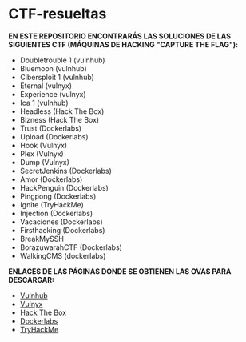 # CTF-resueltas

<b>EN ESTE REPOSITORIO ENCONTRARÁS LAS SOLUCIONES DE LAS SIGUIENTES CTF (MÁQUINAS DE HACKING "CAPTURE THE FLAG"):</b>
<ul>
  <li>Doubletrouble 1 (vulnhub)</li>
  <li>Bluemoon (vulnhub)</li>
  <li>Cibersploit 1 (vulnhub)</li>
  <li>Eternal (vulnyx)</li>
  <li>Experience (vulnyx)</li>
  <li>Ica 1 (vulnhub)</li>
  <li>Headless (Hack The Box)</li>
  <li>Bizness (Hack The Box)</li>
  <li>Trust (Dockerlabs)</li>
  <li>Upload (Dockerlabs)</li>
  <li>Hook (Vulnyx)</li>
  <li>Plex (Vulnyx)</li>
  <li>Dump (Vulnyx)</li>
  <li>SecretJenkins (Dockerlabs)</li>
  <li>Amor (Dockerlabs)</li>
  <li>HackPenguin (Dockerlabs)</li>
  <li>Pingpong (Dockerlabs)</li>
  <li>Ignite (TryHackMe)</li>
  <li>Injection (Dockerlabs)</li>
  <li>Vacaciones (Dockerlabs)</li>
  <li>Firsthacking (Dockerlabs)</li>
  <li>BreakMySSH</li>
  <li>BorazuwarahCTF (Dockerlabs)</li>
  <li>WalkingCMS (dockerlabs)</li>
</ul>

<b>ENLACES DE LAS PÁGINAS DONDE SE OBTIENEN LAS OVAS PARA DESCARGAR:</b>
<ul>
  <li><a href="https://www.vulnhub.com/">Vulnhub</a></li>
  <li><a href="https://vulnyx.com/">Vulnyx</a></li>
  <li><a href="https://www.hackthebox.com/">Hack The Box</a></li>
  <li><a href="https://dockerlabs.es/#/">Dockerlabs</a></li>
  <li><a href="https://tryhackme.com/">TryHackMe</a></li>
</ul>
